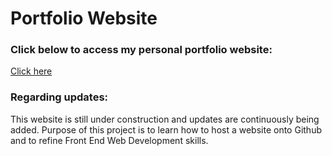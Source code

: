 # Portfolio Website

### Click below to access my personal portfolio website:
[Click here](https://geerma.github.io/)

### Regarding updates:
This website is still under construction and updates are continuously being added. Purpose of this project is to learn how to host a website onto Github and to refine Front End Web Development skills.
